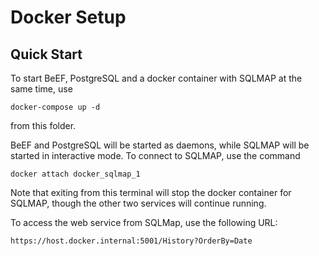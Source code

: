 # Docker Setup

## Quick Start

To start BeEF, PostgreSQL and a docker container with SQLMAP at the same time, use

```
docker-compose up -d
```

from this folder.

BeEF and PostgreSQL will be started as daemons, while SQLMAP will be started in interactive mode.
To connect to SQLMAP, use the command

```
docker attach docker_sqlmap_1
```

Note that exiting from this terminal will stop the docker container for SQLMAP, though the other two
services will continue running.

To access the web service from SQLMap, use the following URL:
```
https://host.docker.internal:5001/History?OrderBy=Date
```
